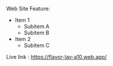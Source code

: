 Web Site Feature:
* Item 1
  * Subitem A
  * Subitem B
* Item 2
  * Subitem C


Live link : https://flavor-lav-a10.web.app/